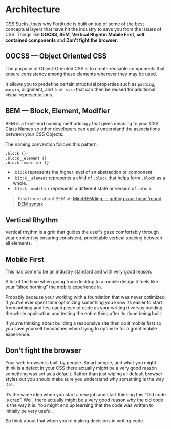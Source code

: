 # Architecture
CSS Sucks, thats why Fortitude is built on top of some of the best conceptual layers that have hit the industry to save you from the issues of CSS. Things like **OOCSS**, **BEM**, **Vertical Rhyhtm** **Mobile First**, **self contained components** and **Don&#x27;t fight the browser**.

## OOCSS &mdash; Object Oriented CSS
The purpose of Object-Oriented CSS is to create reusable components that ensure consistency among these elements wherever they may be used.

It allows you to predefine certain structural properties such as `padding`, `margin`, alignment, and `font-size` that can then be reused for additional visual representations.

## BEM &mdash; Block, Element, Modifier
BEM is a front-end naming methodology that gives meaning to your CSS Class Names so other developers can easily understand the associations between your CSS Objects.

The naming convention follows this pattern:

```scss_example
.block {}
.block__element {}
.block--modifier {}
```

* `.block` represents the higher level of an abstraction or component.
* `.block__element` represents a child of `.block` that helps form `.block` as a whole.
* `.block--modifier` represents a different state or version of `.block`.

> Read more about BEM at: [MindBEMding &mdash; getting your head &rsquo;round BEM syntax](http://csswizardry.com/2013/01/mindbemding-getting-your-head-round-bem-syntax/)

## Vertical Rhythm
Vertical rhythm is a grid that guides the user's gaze comfortably through your content by ensuring consistent, predictable vertical spacing between all elements.  

## Mobile First
This has come to be an industry standard and with very good reason.

A lot of the time when going from desktop to a mobile design it feels like your &ldquo;shoe horning&rdquo; the mobile experience in.

Probably because your working with a foundation that was never optimized. If you&lsquo;ve ever spent time optimizing something you know its easier to start from nothing and test each piece of code as your writing it versus building the whole application and testing the entire thing after its done being built.

If you&rsquo;re thinking about building a responsive site then do it mobile first so you save yourself headaches when trying to optimize for a great mobile experience.

## Don&#x27;t fight the browser
Your web browser is built by people. Smart people, and what you might think is a defect in your CSS there actually might be a very good reason something was set as a default.
Rather than just wiping all default browser styles out you should make sure you understand why something is the way it is.

It&rsquo;s the same idea when you start a new job and start thinking this &ldquo;Old code is crap&rdquo;. Well, there actually might be a very good reason why the old code is the way it is.
You might end up learning that the code was written to initially be very useful.

So think about that when you&rsquo;re making decisions in writing code.